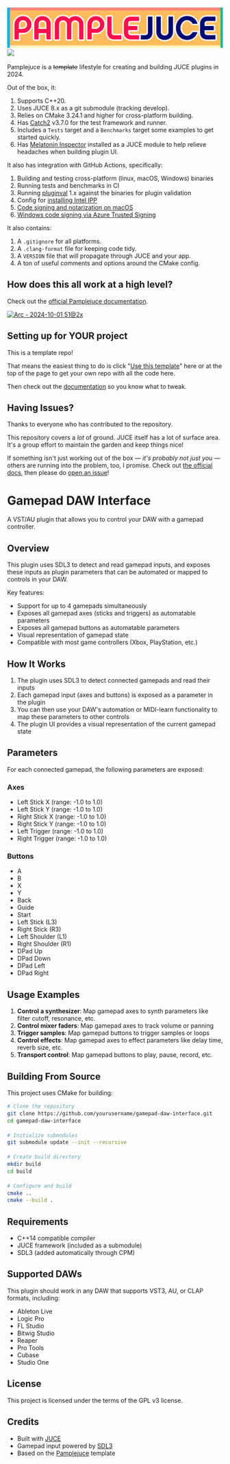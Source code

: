 ![PAMPLEJUCE](assets/images/pamplejuce.png)
[![](https://github.com/sudara/pamplejuce/actions/workflows/build_and_test.yml/badge.svg)](https://github.com/sudara/pamplejuce/actions)

Pamplejuce is a ~~template~~ lifestyle for creating and building JUCE plugins in 2024.

Out of the box, it:

1. Supports C++20.
2. Uses JUCE 8.x as a git submodule (tracking develop).
3. Relies on CMake 3.24.1 and higher for cross-platform building.
4. Has [Catch2](https://github.com/catchorg/Catch2) v3.7.0 for the test framework and runner.
5. Includes a `Tests` target and a `Benchmarks` target some examples to get started quickly.
6. Has [Melatonin Inspector](https://github.com/sudara/melatonin_inspector) installed as a JUCE module to help relieve headaches when building plugin UI.

It also has integration with GitHub Actions, specifically:

1. Building and testing cross-platform (linux, macOS, Windows) binaries
2. Running tests and benchmarks in CI
3. Running [pluginval](http://github.com/tracktion/pluginval) 1.x against the binaries for plugin validation
4. Config for [installing Intel IPP](https://www.intel.com/content/www/us/en/developer/tools/oneapi/ipp.html)
5. [Code signing and notarization on macOS](https://melatonin.dev/blog/how-to-code-sign-and-notarize-macos-audio-plugins-in-ci/)
6. [Windows code signing via Azure Trusted Signing](https://melatonin.dev/blog/code-signing-on-windows-with-azure-trusted-signing/)

It also contains:

1. A `.gitignore` for all platforms.
2. A `.clang-format` file for keeping code tidy.
3. A `VERSION` file that will propagate through JUCE and your app.
4. A ton of useful comments and options around the CMake config.

## How does this all work at a high level?

Check out the [official Pamplejuce documentation](https://melatonin.dev/manuals/pamplejuce/how-does-this-all-work/).

[![Arc - 2024-10-01 51@2x](https://github.com/user-attachments/assets/01d19d2d-fbac-481f-8cec-e9325b2abe57)](https://melatonin.dev/manuals/pamplejuce/how-does-this-all-work/)

## Setting up for YOUR project

This is a template repo!

That means the easiest thing to do is click "[Use this template](https://github.com/sudara/pamplejuce/generate)" here or at the top of the page to get your own repo with all the code here.

Then check out the [documentation](https://melatonin.dev/manuals/pamplejuce/setting-your-project-up/) so you know what to tweak.

## Having Issues?

Thanks to everyone who has contributed to the repository. 

This repository covers a _lot_ of ground. JUCE itself has a lot of surface area. It's a group effort to maintain the garden and keep things nice!

If something isn't just working out of the box — *it's probably not just you* — others are running into the problem, too, I promise. Check out [the official docs](https://melatonin.dev/manuals/pamplejuce), then please do [open an issue](https://github.com/sudara/pamplejuce/issues/new)!

# Gamepad DAW Interface

A VST/AU plugin that allows you to control your DAW with a gamepad controller.

## Overview

This plugin uses SDL3 to detect and read gamepad inputs, and exposes these inputs as plugin parameters that can be automated or mapped to controls in your DAW.

Key features:
- Support for up to 4 gamepads simultaneously
- Exposes all gamepad axes (sticks and triggers) as automatable parameters
- Exposes all gamepad buttons as automatable parameters
- Visual representation of gamepad state
- Compatible with most game controllers (Xbox, PlayStation, etc.)

## How It Works

1. The plugin uses SDL3 to detect connected gamepads and read their inputs
2. Each gamepad input (axes and buttons) is exposed as a parameter in the plugin
3. You can then use your DAW's automation or MIDI-learn functionality to map these parameters to other controls
4. The plugin UI provides a visual representation of the current gamepad state

## Parameters

For each connected gamepad, the following parameters are exposed:

### Axes
- Left Stick X (range: -1.0 to 1.0)
- Left Stick Y (range: -1.0 to 1.0)
- Right Stick X (range: -1.0 to 1.0)
- Right Stick Y (range: -1.0 to 1.0)
- Left Trigger (range: -1.0 to 1.0)
- Right Trigger (range: -1.0 to 1.0)

### Buttons
- A
- B
- X
- Y
- Back
- Guide
- Start
- Left Stick (L3)
- Right Stick (R3)
- Left Shoulder (L1)
- Right Shoulder (R1)
- DPad Up
- DPad Down
- DPad Left
- DPad Right

## Usage Examples

1. **Control a synthesizer**: Map gamepad axes to synth parameters like filter cutoff, resonance, etc.
2. **Control mixer faders**: Map gamepad axes to track volume or panning
3. **Trigger samples**: Map gamepad buttons to trigger samples or loops
4. **Control effects**: Map gamepad axes to effect parameters like delay time, reverb size, etc.
5. **Transport control**: Map gamepad buttons to play, pause, record, etc.

## Building From Source

This project uses CMake for building:

```bash
# Clone the repository
git clone https://github.com/yourusername/gamepad-daw-interface.git
cd gamepad-daw-interface

# Initialize submodules
git submodule update --init --recursive

# Create build directory
mkdir build
cd build

# Configure and build
cmake ..
cmake --build .
```

## Requirements

- C++14 compatible compiler
- JUCE framework (included as a submodule)
- SDL3 (added automatically through CPM)

## Supported DAWs

This plugin should work in any DAW that supports VST3, AU, or CLAP formats, including:
- Ableton Live
- Logic Pro
- FL Studio
- Bitwig Studio
- Reaper
- Pro Tools
- Cubase
- Studio One

## License

This project is licensed under the terms of the GPL v3 license.

## Credits

- Built with [JUCE](https://juce.com/)
- Gamepad input powered by [SDL3](https://www.libsdl.org/)
- Based on the [Pamplejuce](https://github.com/sudara/pamplejuce) template
